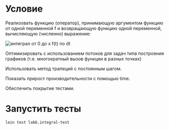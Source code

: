 # Условие
Реализовать функцию (оператор), принимающую аргументом функцию от одной переменной f и возвращающую функцию одной переменной, вычисляющую (численно) выражение:

![интеграл от 0 до x f(t) по dt](http://ccfit.nsu.ru/~shadow/DT6/pic/clojure2_int.png)

Оптимизировать с использованием потоков для задач типа построения графиков (т.е. многократный вызов функции в разных точках)

Использовать метод трапеций с постоянным шагом.

Показать прирост производительности с помощью time.

Обеспечить покрытие тестами.

# Запустить тесты
```
lein test lab6.integral-test
```
